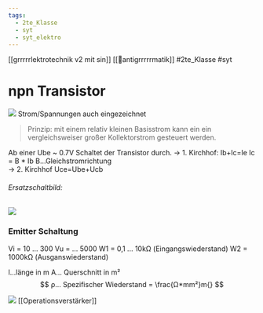 ```yaml
---
tags:
  - 2te_Klasse
  - syt
  - syt_elektro
---
```

[[grrrrrlektrotechnik v2 mit sin]]
[[🤠antigrrrrrmatik]]
#2te_Klasse #syt

# npn Transistor
![](DR12-02-2024-24.excalidraw.svg)
Strom/Spannungen auch eingezeichnet

> Prinzip: mit einem relativ kleinen Basisstrom kann ein ein vergleichsweiser großer Kollektorstrom gesteuert werden.

Ab einer Ube ~ 0.7V Schaltet der Transistor durch.
→ 1. Kirchhof: Ib+Ic=Ie
Ic = B * Ib B...Gleichstromrichtung  
→ 2. Kirchhof
Uce=Ube+Ucb
###### Ersatzschaltbild:
![](DR12-02-2024-24_0.excalidraw.svg)


### Emitter Schaltung
Vi = 10 ... 300
Vu = ... 5000
W1 = 0,1 ... 10kΩ (Eingangswiederstand)
W2 =  1000kΩ (Ausganswiederstand)

l...länge in m
A... Querschnitt in m²
$$ ρ... Spezifischer Wiederstand = \frac{Ω*mm²}m{} $$



![](diemensionierung%20transistor|dimensionierung.excalidraw.svg)
[[Operationsverstärker]]


